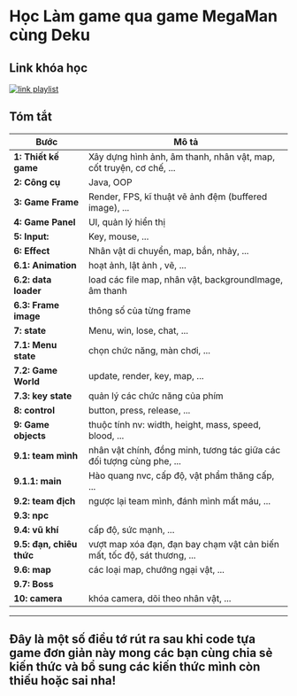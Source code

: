 # Học Làm game qua game MegaMan cùng Deku

## Link khóa học

[![link playlist](https://i.ytimg.com/vi/YPUSADN1kWg/hqdefault.jpg?sqp=-oaymwEnCPYBEIoBSFryq4qpAxkIARUAAIhCGAHYAQHiAQoIGBACGAY4AUAB&rs=AOn4CLDJZBJeHXnb8PVlJfIrMeRxqy6CNQ)](https://youtube.com/playlist?list=PLRb-vAn1juPRlCCFcsZbb-OkUYQ8PZn4b&si=h9MByXRRupa7A_NT)

## Tóm tắt

| Bước                     | Mô tả                                                                    |
| ------------------------ | ------------------------------------------------------------------------ |
| **1: Thiết kế game**     | Xây dựng hình ảnh, âm thanh, nhân vật, map, cốt truyện, cơ chế, ...      |
| **2: Công cụ**           | Java, OOP                                                                |
| **3: Game Frame**        | Render, FPS, kĩ thuật vẽ ảnh đệm (buffered image), ...                   |
| **4: Game Panel**        | UI, quản lý hiển thị                                                     |
| **5: Input:**            | Key, mouse, ...                                                          |
| **6: Effect**            | Nhân vật di chuyển, map, bắn, nhảy, ...                                  |
| **6.1: Animation**       | hoạt ảnh, lật ảnh , vẽ, ...                                              |
| **6.2: data loader**     | load các file map, nhân vật, backgroundImage, âm thanh                   |
| **6.3: Frame image**     | thông số của từng frame                                                  |
| **7: state**             | Menu, win, lose, chat, ...                                               |
| **7.1: Menu state**      | chọn chức năng, màn chơi, ...                                            |
| **7.2: Game World**      | update, render, key, map, ...                                            |
| **7.3: key state**       | quản lý các chức năng của phím                                           |
| **8: control**           | button, press, release, ...                                              |
| **9: Game objects**      | thuộc tính nv: width, height, mass, speed, blood, ...                    |
| **9.1: team mình**       | nhân vật chính, đồng minh, tương tác giữa các đối tượng cùng phe, ...    |
| **9.1.1: main**          | Hào quang nvc, cấp độ, vật phẩm thăng cấp, ...                           |
| **9.2: team địch**       | ngược lại team mình, đánh mình mất máu, ...                              |
| **9.3: npc**             |                                                                          |
| **9.4: vũ khí**          | cấp độ, sức mạnh, ...                                                    |
| **9.5: đạn, chiêu thức** | vượt map xóa đạn, đạn bay chạm vật cản biến mất, tốc độ, sát thương, ... |
| **9.6: map**             | các loại map, chướng ngại vật, ...                                       |
| **9.7: Boss**            |                                                                          |
| **10: camera**           | khóa camera, dõi theo nhân vật, ...                                      |

---

## Đây là một số điều tớ rút ra sau khi code tựa game đơn giản này mong các bạn cùng chia sẻ kiến thức và bổ sung các kiến thức mình còn thiếu hoặc sai nha!
